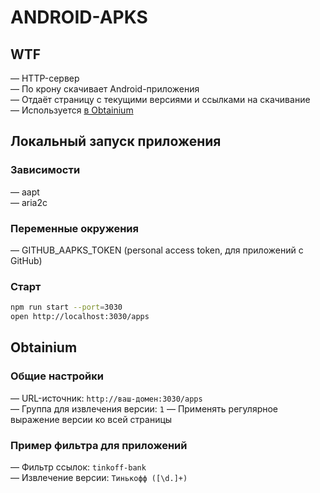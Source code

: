 # ANDROID-APKS

## WTF

— HTTP-сервер\
— По крону скачивает Android-приложения\
— Отдаёт страницу с текущими версиями и ссылками на скачивание\
— Используется [в Obtainium](https://github.com/ImranR98/Obtainium)

## Локальный запуск приложения

### Зависимости

— aapt\
— aria2c

### Переменные окружения

— GITHUB_AAPKS_TOKEN (personal access token, для приложений с GitHub)

### Старт

```bash
npm run start --port=3030
open http://localhost:3030/apps
```

## Obtainium

### Общие настройки

— URL-источник: `http://ваш-домен:3030/apps`\
— Группа для извлечения версии: `1`
— Применять регулярное выражение версии ко всей страницы

### Пример фильтра для приложений

— Фильтр ссылок: `tinkoff-bank`\
— Извлечение версии: `Тинькофф ([\d.]+)`
